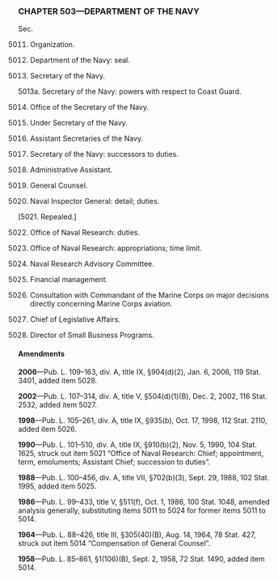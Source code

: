 ### **CHAPTER 503—DEPARTMENT OF THE NAVY** ###

Sec.

5011. Organization.

5012. Department of the Navy: seal.

5013. Secretary of the Navy.

5013a. Secretary of the Navy: powers with respect to Coast Guard.

5014. Office of the Secretary of the Navy.

5015. Under Secretary of the Navy.

5016. Assistant Secretaries of the Navy.

5017. Secretary of the Navy: successors to duties.

5018. Administrative Assistant.

5019. General Counsel.

5020. Naval Inspector General: detail; duties.

[5021. Repealed.]

5022. Office of Naval Research: duties.

5023. Office of Naval Research: appropriations; time limit.

5024. Naval Research Advisory Committee.

5025. Financial management.

5026. Consultation with Commandant of the Marine Corps on major decisions directly concerning Marine Corps aviation.

5027. Chief of Legislative Affairs.

5028. Director of Small Business Programs.

#### Amendments ####

**2006**—Pub. L. 109–163, div. A, title IX, §904(d)(2), Jan. 6, 2006, 119 Stat. 3401, added item 5028.

**2002**—Pub. L. 107–314, div. A, title V, §504(d)(1)(B), Dec. 2, 2002, 116 Stat. 2532, added item 5027.

**1998**—Pub. L. 105–261, div. A, title IX, §935(b), Oct. 17, 1998, 112 Stat. 2110, added item 5026.

**1990**—Pub. L. 101–510, div. A, title IX, §910(b)(2), Nov. 5, 1990, 104 Stat. 1625, struck out item 5021 “Office of Naval Research: Chief; appointment, term, emoluments; Assistant Chief; succession to duties”.

**1988**—Pub. L. 100–456, div. A, title VII, §702(b)(3), Sept. 29, 1988, 102 Stat. 1995, added item 5025.

**1986**—Pub. L. 99–433, title V, §511(f), Oct. 1, 1986, 100 Stat. 1048, amended analysis generally, substituting items 5011 to 5024 for former items 5011 to 5014.

**1964**—Pub. L. 88–426, title III, §305(40)(B), Aug. 14, 1964, 78 Stat. 427, struck out item 5014 “Compensation of General Counsel”.

**1958**—Pub. L. 85–861, §1(106)(B), Sept. 2, 1958, 72 Stat. 1490, added item 5014.